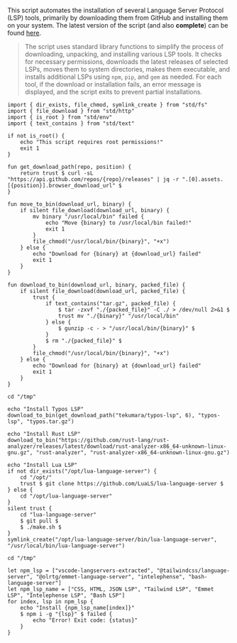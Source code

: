 This script automates the installation of several Language Server Protocol (LSP) tools, primarily by downloading them from GitHub and installing them on your system. The latest version of the script (and also **complete**) can be found [here](https://github.com/Mte90/My-Scripts/blob/master/dev/lsp-installer/install.ab).

> The script uses standard library functions to simplify the process of downloading, unpacking, and installing various LSP tools. It checks for necessary permissions, downloads the latest releases of selected LSPs, moves them to system directories, makes them executable, and installs additional LSPs using `npm`, `pip`, and `gem` as needed.
> For each tool, if the download or installation fails, an error message is displayed, and the script exits to prevent partial installations.

```ab
import { dir_exists, file_chmod, symlink_create } from "std/fs"
import { file_download } from "std/http"
import { is_root } from "std/env"
import { text_contains } from "std/text"

if not is_root() {
    echo "This script requires root permissions!"
    exit 1
}

fun get_download_path(repo, position) {
    return trust $ curl -sL "https://api.github.com/repos/{repo}/releases" | jq -r ".[0].assets.[{position}].browser_download_url" $
}

fun move_to_bin(download_url, binary) {
    if silent file_download(download_url, binary) {
        mv binary "/usr/local/bin" failed {
            echo "Move {binary} to /usr/local/bin failed!"
            exit 1
        }
        file_chmod("/usr/local/bin/{binary}", "+x")
    } else {
        echo "Download for {binary} at {download_url} failed"
        exit 1
    }
}

fun download_to_bin(download_url, binary, packed_file) {
    if silent file_download(download_url, packed_file) {
        trust {
            if text_contains("tar.gz", packed_file) {
                $ tar -zxvf "./{packed_file}" -C ./ > /dev/null 2>&1 $
                trust mv "./{binary}" "/usr/local/bin"
            } else {
                $ gunzip -c - > "/usr/local/bin/{binary}" $
            }
            $ rm "./{packed_file}" $
        }
        file_chmod("/usr/local/bin/{binary}", "+x")
    } else {
        echo "Download for {binary} at {download_url} failed"
        exit 1
    }
}

cd "/tmp"

echo "Install Typos LSP"
download_to_bin(get_download_path("tekumara/typos-lsp", 6), "typos-lsp", "typos.tar.gz")

echo "Install Rust LSP"
download_to_bin("https://github.com/rust-lang/rust-analyzer/releases/latest/download/rust-analyzer-x86_64-unknown-linux-gnu.gz", "rust-analyzer", "rust-analyzer-x86_64-unknown-linux-gnu.gz")

echo "Install Lua LSP"
if not dir_exists("/opt/lua-language-server") {
    cd "/opt/"
    trust $ git clone https://github.com/LuaLS/lua-language-server $
} else {
    cd "/opt/lua-language-server"
}
silent trust {
    cd "lua-language-server"
    $ git pull $
    $ ./make.sh $
}
symlink_create("/opt/lua-language-server/bin/lua-language-server", "/usr/local/bin/lua-language-server")

cd "/tmp"

let npm_lsp = ["vscode-langservers-extracted", "@tailwindcss/language-server", "@olrtg/emmet-language-server", "intelephense", "bash-language-server"]
let npm_lsp_name = ["CSS, HTML, JSON LSP", "Tailwind LSP", "Emmet LSP", "Intelephense LSP", "Bash LSP"]
for index, lsp in npm_lsp {
    echo "Install {npm_lsp_name[index]}"
    $ npm i -g "{lsp}" $ failed {
        echo "Error! Exit code: {status}"
    }
}
```
